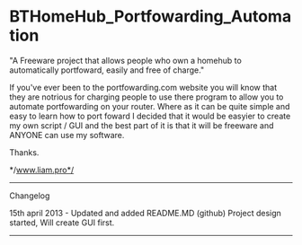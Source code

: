 BTHomeHub_Portfowarding_Automation
==================================

"A Freeware project that allows people who own a homehub to automatically portfoward, easily and free of charge."

If you've ever been to the portfowarding.com website you will know that they are notrious for charging people to use
there program to allow you to automate portfowarding on your router. Where as it can be quite simple and easy to learn
how to port foward I decided that it would be easyier to create my own script / GUI and the best part of it is that
it will be freeware and ANYONE can use my software.

Thanks.

*/www.liam.pro*/

--------------------------------------------

Changelog

15th april 2013
       -
Updated and added README.MD (github)
Project design started, Will create GUI first.

--------------------------------------------
